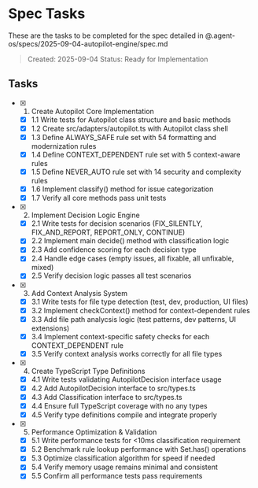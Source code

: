 # Spec Tasks

These are the tasks to be completed for the spec detailed in
@.agent-os/specs/2025-09-04-autopilot-engine/spec.md

> Created: 2025-09-04 Status: Ready for Implementation

## Tasks

- [x] 1. Create Autopilot Core Implementation
  - [x] 1.1 Write tests for Autopilot class structure and basic methods
  - [x] 1.2 Create src/adapters/autopilot.ts with Autopilot class shell
  - [x] 1.3 Define ALWAYS_SAFE rule set with 54 formatting and modernization
        rules
  - [x] 1.4 Define CONTEXT_DEPENDENT rule set with 5 context-aware rules
  - [x] 1.5 Define NEVER_AUTO rule set with 14 security and complexity rules
  - [x] 1.6 Implement classify() method for issue categorization
  - [x] 1.7 Verify all core methods pass unit tests

- [x] 2. Implement Decision Logic Engine
  - [x] 2.1 Write tests for decision scenarios (FIX_SILENTLY, FIX_AND_REPORT,
        REPORT_ONLY, CONTINUE)
  - [x] 2.2 Implement main decide() method with classification logic
  - [x] 2.3 Add confidence scoring for each decision type
  - [x] 2.4 Handle edge cases (empty issues, all fixable, all unfixable, mixed)
  - [x] 2.5 Verify decision logic passes all test scenarios

- [x] 3. Add Context Analysis System
  - [x] 3.1 Write tests for file type detection (test, dev, production, UI
        files)
  - [x] 3.2 Implement checkContext() method for context-dependent rules
  - [x] 3.3 Add file path analycsis logic (test patterns, dev patterns, UI
        extensions)
  - [x] 3.4 Implement context-specific safety checks for each CONTEXT_DEPENDENT
        rule
  - [x] 3.5 Verify context analysis works correctly for all file types

- [x] 4. Create TypeScript Type Definitions
  - [x] 4.1 Write tests validating AutopilotDecision interface usage
  - [x] 4.2 Add AutopilotDecision interface to src/types.ts
  - [x] 4.3 Add Classification interface to src/types.ts
  - [x] 4.4 Ensure full TypeScript coverage with no any types
  - [x] 4.5 Verify type definitions compile and integrate properly

- [x] 5. Performance Optimization & Validation
  - [x] 5.1 Write performance tests for <10ms classification requirement
  - [x] 5.2 Benchmark rule lookup performance with Set.has() operations
  - [x] 5.3 Optimize classification algorithm for speed if needed
  - [x] 5.4 Verify memory usage remains minimal and consistent
  - [x] 5.5 Confirm all performance tests pass requirements
